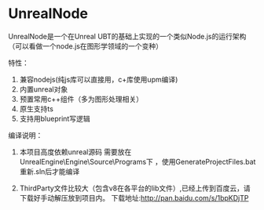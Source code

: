 # UnrealNode

UnrealNode是一个在Unreal UBT的基础上实现的一个类似Node.js的运行架构（可以看做一个node.js在图形学领域的一个变种）

特性：
1. 兼容nodejs(纯js库可以直接用，c+库使用upm编译)
2. 内置unreal对象
3. 预置常用c++组件（多为图形处理相关）
4. 原生支持ts
5. 支持用blueprint写逻辑


编译说明：

1. 本项目高度依赖unreal源码 需要放在UnrealEngine\Engine\Source\Programs下 ，使用GenerateProjectFiles.bat重新.sln后才能编译

2. ThirdParty文件比较大（包含v8在各平台的lib文件）,已经上传到百度云，请下载好手动解压放到项目内。 下载地址:http://pan.baidu.com/s/1bpKDjTP